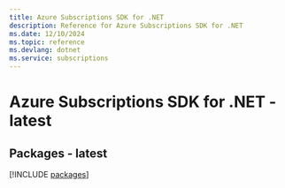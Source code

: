 ```yaml
---
title: Azure Subscriptions SDK for .NET
description: Reference for Azure Subscriptions SDK for .NET
ms.date: 12/10/2024
ms.topic: reference
ms.devlang: dotnet
ms.service: subscriptions
---
```

# Azure Subscriptions SDK for .NET - latest
## Packages - latest
[!INCLUDE [packages](subscriptions-index.md)]